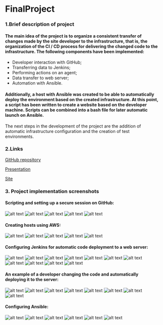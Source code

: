 # FinalProject
### 1.Brief description of project
#### The main idea of the project is to organize a consistent transfer of changes made by the site developer to the infrastructure, that is, the organization of the CI / CD process for delivering the changed code to the infrastructure. The following components have been implemented:
- Developer interaction with GitHub;
- Transferring data to Jenkins;
- Performing actions on an agent;
- Data transfer to web server;
- Automation with Ansible.
#### Additionally, a host with Ansible was created to be able to automatically deploy the environment based on the created infrastructure. At this point, a script has been written to create a website based on the developer machine. Scripts can be combined into a bash file for later automatic launch on Ansible.
The next steps in the development of the project are the addition of automatic infrastructure configuration and the creation of test environments.
### 2.Links
[GitHub repository](https://github.com/OleksandrZhabko/Jenkins_test.git)

[Presentation](https://github.com/OleksandrZhabko/FinalProject/blob/main/EPAM_DevOps_2021.pptx)

[Site](http://ec2-3-19-225-253.us-east-2.compute.amazonaws.com/)
### 3. Project implementation screenshots
#### Scripting and setting up a secure session on GitHub:
![alt text](https://github.com/OleksandrZhabko/FinalProject/blob/main/images/git_1.jpg)
![alt text](https://github.com/OleksandrZhabko/FinalProject/blob/main/images/git_2.jpg)
![alt text](https://github.com/OleksandrZhabko/FinalProject/blob/main/images/git_3.jpg)
![alt text](https://github.com/OleksandrZhabko/FinalProject/blob/main/images/git_4.jpg)
![alt text](https://github.com/OleksandrZhabko/FinalProject/blob/main/images/git_5.jpg)
#### Creating hosts using AWS:
![alt text](https://github.com/OleksandrZhabko/FinalProject/blob/main/images/aws_1.jpg)
![alt text](https://github.com/OleksandrZhabko/FinalProject/blob/main/images/aws_2.jpg)
![alt text](https://github.com/OleksandrZhabko/FinalProject/blob/main/images/aws_3.jpg)
![alt text](https://github.com/OleksandrZhabko/FinalProject/blob/main/images/aws_4.jpg)
![alt text](https://github.com/OleksandrZhabko/FinalProject/blob/main/images/aws_5.jpg)
#### Configuring Jenkins for automatic code deployment to a web server:
![alt text](https://github.com/OleksandrZhabko/FinalProject/blob/main/images/jenkins_1.jpg)
![alt text](https://github.com/OleksandrZhabko/FinalProject/blob/main/images/jenkins_2.jpg)
![alt text](https://github.com/OleksandrZhabko/FinalProject/blob/main/images/jenkins_3.jpg)
![alt text](https://github.com/OleksandrZhabko/FinalProject/blob/main/images/jenkins_4.jpg)
![alt text](https://github.com/OleksandrZhabko/FinalProject/blob/main/images/jenkins_5.jpg)
![alt text](https://github.com/OleksandrZhabko/FinalProject/blob/main/images/jenkins_6.jpg)
![alt text](https://github.com/OleksandrZhabko/FinalProject/blob/main/images/jenkins_7.jpg)
![alt text](https://github.com/OleksandrZhabko/FinalProject/blob/main/images/jenkins_8.jpg)
![alt text](https://github.com/OleksandrZhabko/FinalProject/blob/main/images/jenkins_9.jpg)
![alt text](https://github.com/OleksandrZhabko/FinalProject/blob/main/images/jenkins_10.jpg)
![alt text](https://github.com/OleksandrZhabko/FinalProject/blob/main/images/jenkins_11.jpg)
#### An example of a developer changing the code and automatically deploying it to the server:
![alt text](https://github.com/OleksandrZhabko/FinalProject/blob/main/images/web_1_before.png)
![alt text](https://github.com/OleksandrZhabko/FinalProject/blob/main/images/web_2.png)
![alt text](https://github.com/OleksandrZhabko/FinalProject/blob/main/images/web_3.png)
![alt text](https://github.com/OleksandrZhabko/FinalProject/blob/main/images/web_4.png)
![alt text](https://github.com/OleksandrZhabko/FinalProject/blob/main/images/web_5.png)
![alt text](https://github.com/OleksandrZhabko/FinalProject/blob/main/images/web_6.png)
![alt text](https://github.com/OleksandrZhabko/FinalProject/blob/main/images/web_7.png)
![alt text](https://github.com/OleksandrZhabko/FinalProject/blob/main/images/web_8.png)
#### Configuring Ansible:
![alt text](https://github.com/OleksandrZhabko/FinalProject/blob/main/images/Ansible_1.jpg)
![alt text](https://github.com/OleksandrZhabko/FinalProject/blob/main/images/Ansible_2.jpg)
![alt text](https://github.com/OleksandrZhabko/FinalProject/blob/main/images/Ansible_3.jpg)
![alt text](https://github.com/OleksandrZhabko/FinalProject/blob/main/images/Ansible_4.jpg)
![alt text](https://github.com/OleksandrZhabko/FinalProject/blob/main/images/Ansible_5.jpg)
![alt text](https://github.com/OleksandrZhabko/FinalProject/blob/main/images/Ansible_6.jpg)
